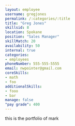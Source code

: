 ```yaml
--- 
layout: employee 
username: gregjones
permalink: /:categories/:title 
title: "Greg Jones" 
skillsid: 8 
location: Spokane
position: "Sales Manager"
skillMatch: 20
availability: 50
internal: true
categories: 
- employees
phoneNumber: 555-555-5555 
email: nwpointer@gmail.com
coreSkills:
- math 
- foo
additionalSkills:
- fooo
- bar
manage: false
"pay grade": 400
---
```


this is the portfolio of mark
